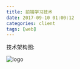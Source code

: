 ```yaml
---
title: 前端学习技术
date: 2017-09-10 01:00:12
categories: client
tags: [web] 
---
```

技术架构图:
<!--more-->
![logo](/images/client.jpg)